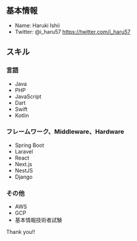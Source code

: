 ## 基本情報
- Name: Haruki Ishii
- Twitter: @i_haru57 https://twitter.com/i_haru57

## スキル
### 言語
- Java
- PHP
- JavaScript
- Dart
- Swift
- Kotlin

### フレームワーク、Middleware、Hardware
- Spring Boot
- Laravel
- React
- Next.js
- NestJS
- Django

### その他
- AWS
- GCP
- 基本情報技術者試験

Thank you!!

